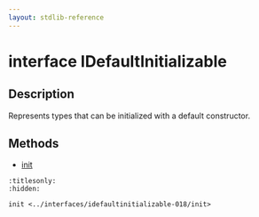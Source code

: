 ```yaml
---
layout: stdlib-reference
---
```


# interface IDefaultInitializable

## Description

Represents types that can be initialized with a default constructor.


## Methods

* [init](init.html)


```{toctree}
:titlesonly:
:hidden:

init <../interfaces/idefaultinitializable-018/init>
```
